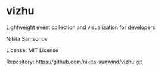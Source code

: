 # vizhu

Lightweight event collection and visualization for developers

Nikita Samsonov

License: MIT License

Repository: https://github.com/nikita-sunwind/vizhu.git
